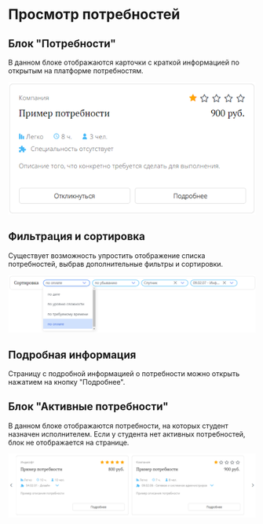 # Просмотр потребностей


## Блок "Потребности"

В данном блоке отображаются карточки с краткой информацией по открытым на платформе потребностям.

![БлокПотребности.png](../files/БлокПотребности.png)

## Фильтрация и сортировка

Существует возможность упростить отображение списка потребностей, выбрав дополнительные фильтры и сортировки.

![ФильтрацияПотребностей.png](../../files/ФильтрацияПотребностей.png)

## Подробная информация

Страницу с подробной информацией о потребности можно открыть нажатием на кнопку "Подробнее".

## Блок "Активные потребности"

В данном блоке отображаются потребности, на которых студент назначен исполнителем. Если у студента нет активных потребностей, блок не отображается на странице.

![АктивныеПотребности.png](../files/АктивныеПотребности.png)
